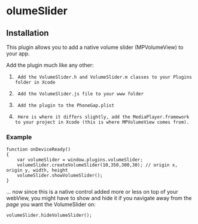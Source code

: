olumeSlider
============

Installation
------------

This plugin allows you to add a native volume slider (MPVolumeView) to your app.

Add the plugin much like any other:

1.      Add the VolumeSlider.h and VolumeSlider.m classes to your Plugins folder in Xcode
2.      Add the VolumeSlider.js file to your www folder
3.      Add the plugin to the PhoneGap.plist
4.      Here is where it differs slightly, add the MediaPlayer.framework to your project in Xcode (this is where MPVolumeView comes from).

### Example

	function onDeviceReady()
	{
		var volumeSlider = window.plugins.volumeSlider;
		volumeSlider.createVolumeSlider(10,350,300,30); // origin x, origin y, width, height
		volumeSlider.showVolumeSlider();
	}

... now since this is a native control added more or less on top of your webView, you might have to show and hide it if you navigate away from the _page_ you want the VolumeSlider on:

	volumeSlider.hideVolumeSlider();

